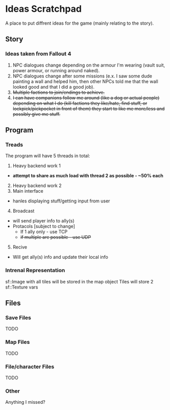 # Ideas Scratchpad
A place to put diffrent ideas for the game (mainly relating to the story).

## Story

### Ideas taken from Fallout 4
1. NPC dialogues change depending on the armour I'm wearing (vault suit,
   power armour, or running around naked).
2. NPC dialogues change after some missions (e.x. I saw some
   dude painting a wall and helped him, then other NPCs told me
   that the wall looked good and that I did a good job).
3. ~~Multiple factions to join/endings to achieve.~~
4. ~~I can have companions follow me around (like a dog or actual people)
   depending on what I do (kill factions they like/hate, find stuff, or
   lockpick/pickpocket in front of them) they start to like me more/less
   and possibly give me stuff.~~

## Program

### Treads
The program will have 5 threads in total:
1. Heavy backend work 1
  - **attempt to share as much load with thread 2 as possible - ~50% each**
2. Heavy backend work 2
3. Main interface
  - hanles displaying stuff/getting input from user
4. Broadcast
  - will send player info to ally(s)
  - Protacols [subject to change]
    - If 1 ally only - use TCP
    - ~~if multiple are possible - use UDP~~
5. Recive
  - Will get ally(s) info and update their local info

### Intrenal Representation
sf::Image with all tiles will be stored in the map object
Tiles will store 2 sf::Texture vars

## Files

### Save Files
TODO

### Map Files
TODO

### File/character Files
TODO

### Other
Anything I missed?
